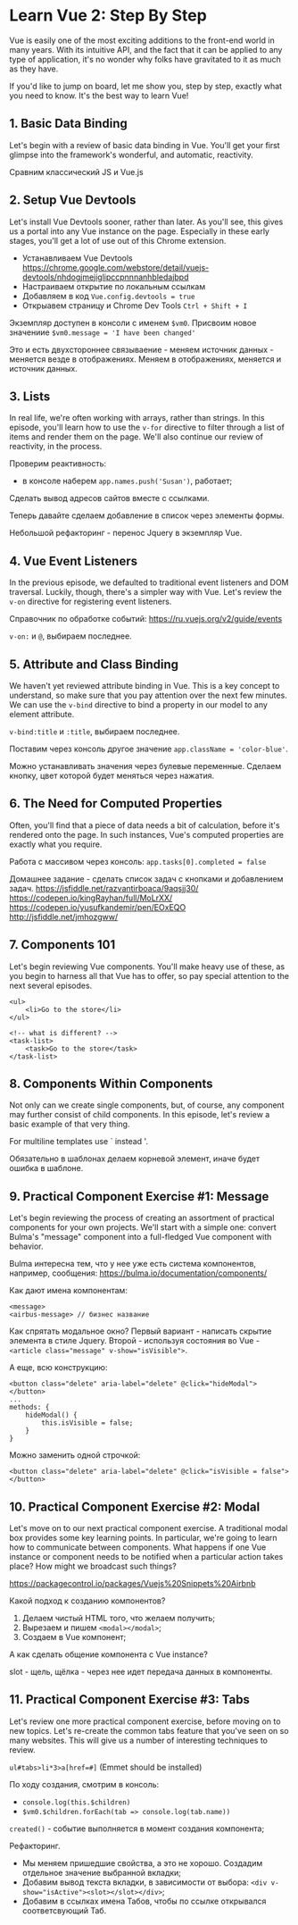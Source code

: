 # Learn Vue 2: Step By Step

Vue is easily one of the most exciting additions to the front-end world in many years. With its intuitive API, and the fact that it can be applied to any type of application, it's no wonder why folks have gravitated to it as much as they have.

If you'd like to jump on board, let me show you, step by step, exactly what you need to know. It's the best way to learn Vue!

## 1. Basic Data Binding

Let's begin with a review of basic data binding in Vue. You'll get your first glimpse into the framework's wonderful, and automatic, reactivity.

Сравним классический JS и Vue.js

## 2. Setup Vue Devtools

Let's install Vue Devtools sooner, rather than later. As you'll see, this gives us a portal into any Vue instance on the page. Especially in these early stages, you'll get a lot of use out of this Chrome extension.

- Устанавливаем Vue Devtools
https://chrome.google.com/webstore/detail/vuejs-devtools/nhdogjmejiglipccpnnnanhbledajbpd
- Настраиваем открытие по локальным ссылкам
- Добавляем в код `Vue.config.devtools = true`
- Открыавем страницу и Chrome Dev Tools `Ctrl + Shift + I`

Экземпляр доступен в консоли с именем `$vm0`. Присвоим новое значениие `$vm0.message = 'I have been changed'`

Это и есть двухстороннее связываение - меняем источник данных - меняется везде в отображениях. Меняем в отображениях, меняется и источник данных.

## 3. Lists

In real life, we're often working with arrays, rather than strings. In this episode, you'll learn how to use the `v-for` directive to filter through a list of items and render them on the page. We'll also continue our review of reactivity, in the process.

Проверим реактивность:
- в консоле наберем `app.names.push('Susan')`, работает;

Сделать вывод адресов сайтов вместе с ссылками.

Теперь давайте сделаем добавление в список через элементы формы.

Небольшой рефакторинг - перенос Jquery в экземпляр Vue.

## 4. Vue Event Listeners

In the previous episode, we defaulted to traditional event listeners and DOM traversal. Luckily, though, there's a simpler way with Vue. Let's review the `v-on` directive for registering event listeners.

Справочник по обработке событий:
https://ru.vuejs.org/v2/guide/events

`v-on:` и `@`, выбираем последнее.

## 5. Attribute and Class Binding

We haven't yet reviewed attribute binding in Vue. This is a key concept to understand, so make sure that you pay attention over the next few minutes. We can use the `v-bind` directive to bind a property in our model to any element attribute.

`v-bind:title` и `:title`, выбираем последнее.

Поставим через консоль другое значение `app.className = 'color-blue'`.

Можно устанавливать значения через булевые переменные. Сделаем кнопку, цвет которой будет меняться через нажатия.

## 6. The Need for Computed Properties

Often, you'll find that a piece of data needs a bit of calculation, before it's rendered onto the page. In such instances, Vue's computed properties are exactly what you require.

Работа с массивом через консоль:
`app.tasks[0].completed = false`

Домашнее задание - сделать список задач с кнопками и добавлением задач.
https://jsfiddle.net/razvantirboaca/9aqsjj30/
https://codepen.io/kingRayhan/full/MoLrXX/
https://codepen.io/yusufkandemir/pen/EOxEQO
http://jsfiddle.net/jmhozgww/

## 7. Components 101

Let's begin reviewing Vue components. You'll make heavy use of these, as you begin to harness all that Vue has to offer, so pay special attention to the next several episodes.

```
<ul>
    <li>Go to the store</li>
</ul>

<!-- what is different? -->
<task-list>
    <task>Go to the store</task>
</task-list>

```

## 8. Components Within Components

Not only can we create single components, but, of course, any component may further consist of child components. In this episode, let's review a basic example of that very thing.

For multiline templates use \` instead '.

Обязательно в шаблонах делаем корневой элемент, иначе будет ошибка в шаблоне.

## 9. Practical Component Exercise #1: Message

Let's begin reviewing the process of creating an assortment of practical components for your own projects. We'll start with a simple one: convert Bulma's "message" component into a full-fledged Vue component with behavior.

Bulma интересна тем, что у нее уже есть система компонентов, например, сообщения:
https://bulma.io/documentation/components/

Как дают имена компонентам:
```
<message>
<airbus-message> // бизнес название
```

Как спрятать модальное окно? Первый вариант - написать скрытие элемента в стиле Jquery. Второй - используя состояния во Vue - `<article class="message" v-show="isVisible">`.

А еще, всю конструкцию:
```
<button class="delete" aria-label="delete" @click="hideModal"></button>
...
methods: {
    hideModal() {
        this.isVisible = false;
    }
}
```
Можно заменить одной строчкой:
```
<button class="delete" aria-label="delete" @click="isVisible = false"></button>
```

## 10. Practical Component Exercise #2: Modal

Let's move on to our next practical component exercise. A traditional modal box provides some key learning points. In particular, we're going to learn how to communicate between components. What happens if one Vue instance or component needs to be notified when a particular action takes place? How might we broadcast such things?

https://packagecontrol.io/packages/Vuejs%20Snippets%20Airbnb

Какой подход к созданию компонентов?
1. Делаем чистый HTML того, что желаем получить;
2. Вырезаем и пишем `<modal></modal>`;
3. Создаем в Vue компонент;

А как сделать общение компонента с Vue instance?

slot - щель, щёлка - через нее идет передача данных в компоненты.

## 11. Practical Component Exercise #3: Tabs

Let's review one more practical component exercise, before moving on to new topics. Let's re-create the common tabs feature that you've seen on so many websites. This will give us a number of interesting techniques to review.

`ul#tabs>li*3>a[href=#]` (Emmet should be installed)

По ходу создания, смотрим в консоль:
- `console.log(this.$children)`
- `$vm0.$children.forEach(tab => console.log(tab.name))`

`created()` - событие выполняется в момент создания компонента;

Рефакторинг.
- Мы меняем пришедшие свойства, а это не хорошо. Создадим отдельное значение выбранной вкладки;
- Добавим вывод текста вкладки, в зависимости от выбора: `<div v-show="isActive"><slot></slot></div>`;
- Добавим в ссылках имена Табов, чтобы по ссылке открывался соответсвующий Таб.

